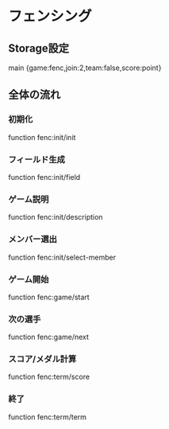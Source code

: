 # フェンシング

## Storage設定
main {game:fenc,join:2,team:false,score:point}

## 全体の流れ
### 初期化
function fenc:init/init
### フィールド生成
function fenc:init/field
### ゲーム説明
function fenc:init/description
### メンバー選出
function fenc:init/select-member
### ゲーム開始
function fenc:game/start
### 次の選手
function fenc:game/next
### スコア/メダル計算
function fenc:term/score
### 終了
function fenc:term/term
